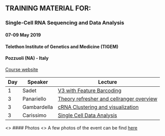 ## TRAINING MATERIAL FOR: 

### Single-Cell RNA Sequencing and Data Analysis 

#### 07-09 May 2019
#### Telethon Institute of Genetics and Medicine (TIGEM)
#### Pozzuoli (NA) - Italy

[Course website](https://elixir-iib-training.github.io/website/2019/05/07/SingleCell-Pozzuoli.html)

| Day | Speaker | Lecture  |
|------|-------|-------|
|1  | Sadet | [V3 with Feature Barcoding](pres/Sadet_v3_with_Feature_Barcoding_RevA.pdf) | 
|3  | Panariello| [Theory refresher and cellranger overview ](pres/Panariello_Theory_refresher_and_cellranger_overview.pdf) | 
|3  | Gambardella |[cRNA Clustering and visualization](pres/Gambardella_scRNA_Clustering_and_Visualization.pdf) | 
|3  | Carissimo | [Single Cell Data Analysis](pres/Carissimo_SC_Analysis.pdf)  | 


<> #### Photos 
<> A few photos of the event can be find [here](photo)
